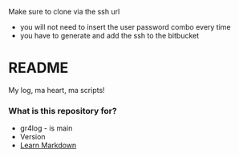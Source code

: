 Make sure to clone via the ssh url 
- you will not need to insert the user password combo every time
- you have to generate and add the ssh to the bitbucket 

# README #

My log, ma heart, ma scripts!

### What is this repository for? ###

* gr4log - is main
* Version
* [Learn Markdown](https://bitbucket.org/tutorials/markdowndemo)

